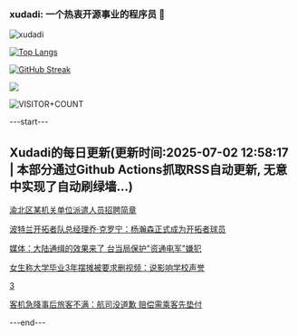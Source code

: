 ### xudadi: 一个热衷开源事业的程序员 👋

![xudadi](https://github-readme-stats-git-masterorgs-github-readme-stats-team.vercel.app/api?username=xudadi)

[![Top Langs](https://github-readme-stats.vercel.app/api/top-langs/?username=xudadi)](https://github.com/anuraghazra/github-readme-stats)

[![GitHub Streak](https://streak-stats.demolab.com?user=xudadi&locale=zh_Hans)](https://git.io/streak-stats)

![](https://raw.githubusercontent.com/xudadi/xudadi/main/assets/github-contribution-grid-snake.svg)

![VISITOR+COUNT](https://komarev.com/ghpvc/?username=xudadi&label=VISITOR+COUNT)


---start---

## Xudadi的每日更新(更新时间:2025-07-02 12:58:17 | 本部分通过Github Actions抓取RSS自动更新, 无意中实现了自动刷绿墙...)

[渝北区某机关单位派遣人员招聘简章](https://www.gongkaoleida.com/article/2485285)

[波特兰开拓者队总经理乔·克罗宁：杨瀚森正式成为开拓者球员](https://m.163.com/news/article/K3ERLHV40534P59R.html)

[媒体：大陆通缉的效果来了 台当局保护"资通电军"嫌犯](https://m.163.com/news/article/K3E09R2C0552G199.html)

[女生称大学毕业3年摆摊被要求删视频：说影响学校声誉](https://m.163.com/news/article/K3EQC0V6053469LG.html)

[3](https://m.163.com/touch/news/sub/domestic)

[客机急降事后旅客不满：航司没道歉 赔偿需乘客先垫付](https://m.163.com/news/article/K3DS4TD90001899O.html)

---end---

